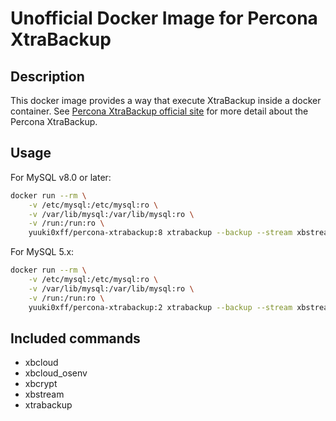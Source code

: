 # Unofficial Docker Image for Percona XtraBackup

## Description
This docker image provides a way that execute XtraBackup inside a docker container.
See [Percona XtraBackup official site](https://www.percona.com/software/mysql-database/percona-xtrabackup) for more detail about the Percona XtraBackup.

## Usage
For MySQL v8.0 or later:
```sh
docker run --rm \
	-v /etc/mysql:/etc/mysql:ro \
	-v /var/lib/mysql:/var/lib/mysql:ro \
	-v /run:/run:ro \
	yuuki0xff/percona-xtrabackup:8 xtrabackup --backup --stream xbstream --uroot
```

For MySQL 5.x:
```sh
docker run --rm \
	-v /etc/mysql:/etc/mysql:ro \
	-v /var/lib/mysql:/var/lib/mysql:ro \
	-v /run:/run:ro \
	yuuki0xff/percona-xtrabackup:2 xtrabackup --backup --stream xbstream --uroot
```


## Included commands
* xbcloud
* xbcloud_osenv
* xbcrypt
* xbstream
* xtrabackup
